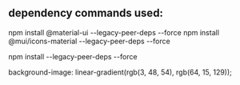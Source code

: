 ## dependency commands used:

npm install @material-ui --legacy-peer-deps --force
npm install @mui/icons-material --legacy-peer-deps --force

npm install --legacy-peer-deps --force

background-image: linear-gradient(rgb(3, 48, 54), rgb(64, 15, 129));